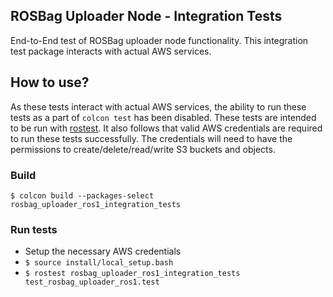## ROSBag Uploader Node - Integration Tests

End-to-End test of ROSBag uploader node functionality. 
This integration test package interacts with actual AWS services. 


## How to use? 

As these tests interact with actual AWS services, the ability to run these tests as a part of `colcon test` has been disabled.
These tests are intended to be run with [rostest](http://wiki.ros.org/rostest).
It also follows that valid AWS credentials are required to run these tests successfully.
The credentials will need to have the permissions to create/delete/read/write S3 buckets and objects.

### Build 

`$ colcon build --packages-select rosbag_uploader_ros1_integration_tests`

### Run tests

* Setup the necessary AWS credentials
* `$ source install/local_setup.bash`
* `$ rostest rosbag_uploader_ros1_integration_tests test_rosbag_uploader_ros1.test`
